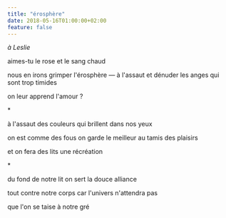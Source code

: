 ```yaml
---
title: "érosphère"
date: 2018-05-16T01:00:00+02:00
feature: false
---
```


*à Leslie*

aimes-tu le rose
et le sang chaud

nous en irons grimper l'érosphère — à l'assaut
et dénuder les anges qui sont trop timides

on leur apprend l'amour ?

\*

à l'assaut des couleurs
qui brillent dans nos yeux

on est comme des fous
on garde le meilleur au tamis des plaisirs

et on fera des lits une récréation

\*

du fond de notre lit
on sert la douce alliance

tout contre notre corps
car l'univers n'attendra pas

que l'on se taise à notre gré
